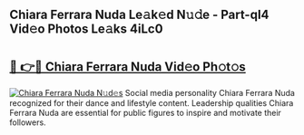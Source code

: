 ## Chiara Ferrara Nuda Le𝚊k𝚎d N𝚞𝚍e - Part-qI4 Vid𝚎o Photos Le𝚊ks 4iLc0

# <h2><a href="http://fbeyksl.evod.top/?m=Chiara+Ferrara+Nuda">🔗 👉🔴 Chiara Ferrara Nuda Vid𝚎o Ph𝚘t𝚘s</a></h2>

[![Chiara Ferrara Nuda N𝚞d𝚎s](https://i.imgur.com/8V9OHl7.gif)](http://fbeyksl.evod.top/?m=Chiara+Ferrara+Nuda)
Social media personality Chiara Ferrara Nuda recognized for their dance and lifestyle content. Leadership qualities Chiara Ferrara Nuda are essential for public figures to inspire and motivate their followers. 
